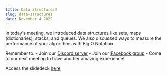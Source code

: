```yaml
---
title: Data Structures!
slug: data-structures
date: November 4 2022
---
```


In today's meeting, we introduced data structures like sets, maps (dictionaries), stacks, and queues. We also discussed ways to measure the performance of your algorithms with Big O Notation.

Remember to: - Join our [Discord server](https://discord.gg/dqaSMVEF69) - Join our [Facebook group](https://www.facebook.com/groups/170424299658516) - Come to our next meeting to have another amazing experience!

Access the slidedeck [here](https://docs.google.com/presentation/d/1h2eOGBp8_PiKoKT3dCJ_M2-vnrs4eIs5eAuZjpePrcI/edit?usp=sharing)
